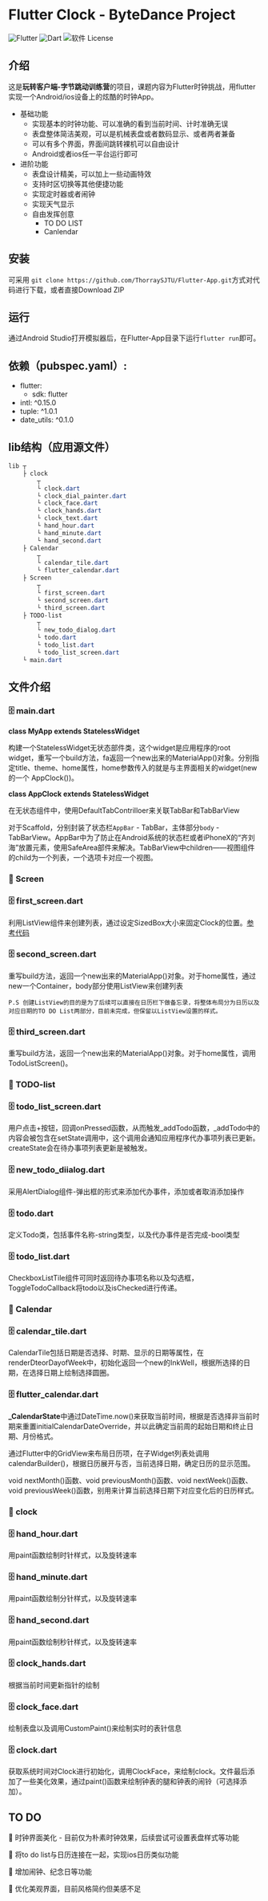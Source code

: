# Flutter Clock - ByteDance Project
![Flutter](https://img.shields.io/badge/Framework-Flutter-3cc6fd?logo=flutter)
![Dart](https://img.shields.io/badge/Language-Dart-0c458b?logo=dart)
![软件 License](https://img.shields.io/badge/license-MIT许可证/-blue.svg?%20style=flat-square)
## 介绍

这是**玩转客户端-字节跳动训练营**的项目，课题内容为Flutter时钟挑战，用flutter实现一个Android/ios设备上的炫酷的时钟App。

- 基础功能
    - 实现基本的时钟功能、可以准确的看到当前时间、计时准确无误 
    - 表盘整体简洁美观，可以是机械表盘或者数码显示、或者两者兼备 
    - 可以有多个界面，界面间跳转裸机可以自由设计 
    - Android或者ios任一平台运行即可 
- 进阶功能
    - 表盘设计精美，可以加上一些动画特效
    - 支持时区切换等其他便捷功能
    - 实现定时器或者闹钟
    - 实现天气显示
    - 自由发挥创意
    	 - TO DO LIST 
	 	- Canlendar 

## 安装

可采用 `git clone https://github.com/ThorraySJTU/Flutter-App.git`方式对代码进行下载，或者直接Download ZIP

## 运行

通过Android Studio打开模拟器后，在Flutter-App目录下运行`flutter run`即可。

## 依赖（pubspec.yaml）:
  - flutter:
    - sdk: flutter
  - intl: ^0.15.0
  - tuple: ^1.0.1
  - date_utils: ^0.1.0

## lib结构（应用源文件） 

```css
lib ┬
	├ clock
		┬
		└ clock.dart
		└ clock_dial_painter.dart
		└ clock_face.dart
		└ clock_hands.dart
		└ clock_text.dart
		└ hand_hour.dart
		└ hand_minute.dart
		└ hand_second.dart
	├ Calendar
		┬
		└ calendar_tile.dart
		└ flutter_calendar.dart
	├ Screen
		┬
		└ first_screen.dart
		└ second_screen.dart
		└ third_screen.dart
	├ TODO-list
		┬
		└ new_todo_dialog.dart
		└ todo.dart
		└ todo_list.dart
		└ todo_list_screen.dart
	└ main.dart

```

## 文件介绍

### :file_cabinet: main.dart

**class MyApp extends StatelessWidget**

构建一个StatelessWidget无状态部件类，这个widget是应用程序的root widget，重写一个build方法，fa返回一个new出来的MaterialApp()对象。分别指定title、theme、home属性，home参数传入的就是与主界面相关的widget(new的一个 AppClock())。

**class AppClock extends StatelessWidget**

在无状态组件中，使用DefaultTabContrilloer来关联TabBar和TabBarView

对于Scaffold，分别封装了状态栏`AppBar` - TabBar，主体部分`body` - TabBarView。AppBar中为了防止在Android系统的状态栏或者iPhoneX的“齐刘海”放置元素，使用SafeArea部件来解决。TabBarView中children——视图组件的child为一个列表，一个选项卡对应一个视图。

### :file_folder: Screen   

### :file_cabinet: first_screen.dart

利用ListView组件来创建列表，通过设定SizedBox大小来固定Clock的位置。[参考代码](https://github.com/Ronak99/ClockApp/blob/master/lib/screens/second_screen.dart)

### :file_cabinet: second_screen.dart

重写build方法，返回一个new出来的MaterialApp()对象。对于home属性，通过new一个Container，body部分使用ListView来创建列表

```
P.S 创建ListView的目的是为了后续可以直接在日历栏下做备忘录，将整体布局分为日历以及对应日期的TO DO List两部分，目前未完成，但保留以ListView设置的样式。
```

### :file_cabinet: third_screen.dart

重写build方法，返回一个new出来的MaterialApp()对象。对于home属性，调用TodoListScreen()。

### :file_folder: TODO-list

### :file_cabinet: todo_list_screen.dart

用户点击+按钮，回调onPressed函数，从而触发\_addTodo函数，\_addTodo中的内容会被包含在setState调用中，这个调用会通知应用程序代办事项列表已更新。createState会在待办事项列表更新是被触发。

### :file_cabinet: new_todo_diialog.dart

采用AlertDialog组件-弹出框的形式来添加代办事件，添加或者取消添加操作

### :file_cabinet: todo.dart

定义Todo类，包括事件名称-string类型，以及代办事件是否完成-bool类型

### :file_cabinet: todo_list.dart

CheckboxListTile组件可同时返回待办事项名称以及勾选框，ToggleTodoCallback将todo以及isChecked进行传递。

### :file_folder: Calendar

### :file_cabinet: ​calendar_tile.dart

CalendarTile包括日期是否选择、时期、显示的日期等属性，在renderDteorDayofWeek中，初始化返回一个new的InkWell，根据所选择的日期，在选择日期上绘制选择圆圈。

### :file_cabinet: ​flutter_calendar.dart

**_CalendarState**中通过DateTime.now()来获取当前时间，根据是否选择非当前时期来重置initialCalendarDateOverride，并以此确定当前周的起始日期和终止日期、月份格式。

通过Flutter中的GridView来布局日历项，在子Widget列表处调用calendarBuilder()，根据日历展开与否，当前选择日期，确定日历的显示范围。

void nextMonth()函数、void previousMonth()函数、void nextWeek()函数、void previousWeek()函数，别用来计算当前选择日期下对应变化后的日历样式。

### :file_folder: clock

### :file_cabinet: hand_hour.dart

用paint函数绘制时针样式，以及旋转速率

### :file_cabinet: ​hand_minute.dart

用paint函数绘制分针样式，以及旋转速率

### :file_cabinet: hand_second.dart

用paint函数绘制秒针样式，以及旋转速率

### :file_cabinet: clock_hands.dart

根据当前时间更新指针的绘制

### :file_cabinet: clock_face.dart

绘制表盘以及调用CustomPaint()来绘制实时的表针信息

### :file_cabinet: clock.dart

获取系统时间对Clock进行初始化，调用ClockFace，来绘制clock。文件最后添加了一些美化效果，通过paint()函数来绘制钟表的腿和钟表的闹铃（可选择添加）。

## TO DO

:triangular_flag_on_post: 时钟界面美化 - 目前仅为朴素时钟效果，后续尝试可设置表盘样式等功能

:triangular_flag_on_post: 将to do list与日历连接在一起，实现ios日历类似功能

:triangular_flag_on_post:  增加闹钟、纪念日等功能

:triangular_flag_on_post: 优化美观界面，目前风格简约但美感不足
